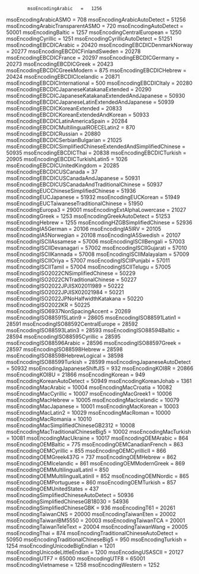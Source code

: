 


            msoEncodingArabic   =   1256
msoEncodingArabicASMO   =   708
msoEncodingArabicAutoDetect =   51256
msoEncodingArabicTransparentASMO    =   720
msoEncodingAutoDetect   =   50001
msoEncodingBaltic   =   1257
msoEncodingCentralEuropean  =   1250
msoEncodingCyrillic =   1251
msoEncodingCyrillicAutoDetect   =   51251
msoEncodingEBCDICArabic =   20420
msoEncodingEBCDICDenmarkNorway  =   20277
msoEncodingEBCDICFinlandSweden  =   20278
msoEncodingEBCDICFrance =   20297
msoEncodingEBCDICGermany    =   20273
msoEncodingEBCDICGreek  =   20423
msoEncodingEBCDICGreekModern    =   875
msoEncodingEBCDICHebrew =   20424
msoEncodingEBCDICIcelandic  =   20871
msoEncodingEBCDICInternational  =   500
msoEncodingEBCDICItaly  =   20280
msoEncodingEBCDICJapaneseKatakanaExtended   =   20290
msoEncodingEBCDICJapaneseKatakanaExtendedAndJapanese    =   50930
msoEncodingEBCDICJapaneseLatinExtendedAndJapanese   =   50939
msoEncodingEBCDICKoreanExtended =   20833
msoEncodingEBCDICKoreanExtendedAndKorean    =   50933
msoEncodingEBCDICLatinAmericaSpain  =   20284
msoEncodingEBCDICMultilingualROECELatin2    =   870
msoEncodingEBCDICRussian    =   20880
msoEncodingEBCDICSerbianBulgarian   =   21025
msoEncodingEBCDICSimplifiedChineseExtendedAndSimplifiedChinese  =   50935
msoEncodingEBCDICThai   =   20838
msoEncodingEBCDICTurkish    =   20905
msoEncodingEBCDICTurkishLatin5  =   1026
msoEncodingEBCDICUnitedKingdom  =   20285
msoEncodingEBCDICUSCanada   =   37
msoEncodingEBCDICUSCanadaAndJapanese    =   50931
msoEncodingEBCDICUSCanadaAndTraditionalChinese  =   50937
msoEncodingEUCChineseSimplifiedChinese  =   51936
msoEncodingEUCJapanese  =   51932
msoEncodingEUCKorean    =   51949
msoEncodingEUCTaiwaneseTraditionalChinese   =   51950
msoEncodingEuropa3  =   29001
msoEncodingExtAlphaLowercase    =   21027
msoEncodingGreek    =   1253
msoEncodingGreekAutoDetect  =   51253
msoEncodingHebrew   =   1255
msoEncodingHZGBSimplifiedChinese    =   52936
msoEncodingIA5German    =   20106
msoEncodingIA5IRV   =   20105
msoEncodingIA5Norwegian =   20108
msoEncodingIA5Swedish   =   20107
msoEncodingISCIIAssamese    =   57006
msoEncodingISCIIBengali =   57003
msoEncodingISCIIDevanagari  =   57002
msoEncodingISCIIGujarati    =   57010
msoEncodingISCIIKannada =   57008
msoEncodingISCIIMalayalam   =   57009
msoEncodingISCIIOriya   =   57007
msoEncodingISCIIPunjabi =   57011
msoEncodingISCIITamil   =   57004
msoEncodingISCIITelugu  =   57005
msoEncodingISO2022CNSimplifiedChinese   =   50229
msoEncodingISO2022CNTraditionalChinese  =   50227
msoEncodingISO2022JPJISX02011989    =   50222
msoEncodingISO2022JPJISX02021984    =   50221
msoEncodingISO2022JPNoHalfwidthKatakana =   50220
msoEncodingISO2022KR    =   50225
msoEncodingISO6937NonSpacingAccent  =   20269
msoEncodingISO885915Latin9  =   28605
msoEncodingISO88591Latin1   =   28591
msoEncodingISO88592CentralEurope    =   28592
msoEncodingISO88593Latin3   =   28593
msoEncodingISO88594Baltic   =   28594
msoEncodingISO88595Cyrillic =   28595
msoEncodingISO88596Arabic   =   28596
msoEncodingISO88597Greek    =   28597
msoEncodingISO88598Hebrew   =   28598
msoEncodingISO88598HebrewLogical    =   38598
msoEncodingISO88599Turkish  =   28599
msoEncodingJapaneseAutoDetect   =   50932
msoEncodingJapaneseShiftJIS =   932
msoEncodingKOI8R    =   20866
msoEncodingKOI8U    =   21866
msoEncodingKorean   =   949
msoEncodingKoreanAutoDetect =   50949
msoEncodingKoreanJohab  =   1361
msoEncodingMacArabic    =   10004
msoEncodingMacCroatia   =   10082
msoEncodingMacCyrillic  =   10007
msoEncodingMacGreek1    =   10006
msoEncodingMacHebrew    =   10005
msoEncodingMacIcelandic =   10079
msoEncodingMacJapanese  =   10001
msoEncodingMacKorean    =   10003
msoEncodingMacLatin2    =   10029
msoEncodingMacRoman =   10000
msoEncodingMacRomania   =   10010
msoEncodingMacSimplifiedChineseGB2312   =   10008
msoEncodingMacTraditionalChineseBig5    =   10002
msoEncodingMacTurkish   =   10081
msoEncodingMacUkraine   =   10017
msoEncodingOEMArabic    =   864
msoEncodingOEMBaltic    =   775
msoEncodingOEMCanadianFrench    =   863
msoEncodingOEMCyrillic  =   855
msoEncodingOEMCyrillicII    =   866
msoEncodingOEMGreek437G =   737
msoEncodingOEMHebrew    =   862
msoEncodingOEMIcelandic =   861
msoEncodingOEMModernGreek   =   869
msoEncodingOEMMultilingualLatinI    =   850
msoEncodingOEMMultilingualLatinII   =   852
msoEncodingOEMNordic    =   865
msoEncodingOEMPortuguese    =   860
msoEncodingOEMTurkish   =   857
msoEncodingOEMUnitedStates  =   437
msoEncodingSimplifiedChineseAutoDetect  =   50936
msoEncodingSimplifiedChineseGB18030 =   54936
msoEncodingSimplifiedChineseGBK =   936
msoEncodingT61  =   20261
msoEncodingTaiwanCNS    =   20000
msoEncodingTaiwanEten   =   20002
msoEncodingTaiwanIBM5550    =   20003
msoEncodingTaiwanTCA    =   20001
msoEncodingTaiwanTeleText   =   20004
msoEncodingTaiwanWang   =   20005
msoEncodingThai =   874
msoEncodingTraditionalChineseAutoDetect =   50950
msoEncodingTraditionalChineseBig5   =   950
msoEncodingTurkish  =   1254
msoEncodingUnicodeBigEndian =   1201
msoEncodingUnicodeLittleEndian  =   1200
msoEncodingUSASCII  =   20127
msoEncodingUTF7 =   65000
msoEncodingUTF8 =   65001
msoEncodingVietnamese   =   1258
msoEncodingWestern  =   1252


                